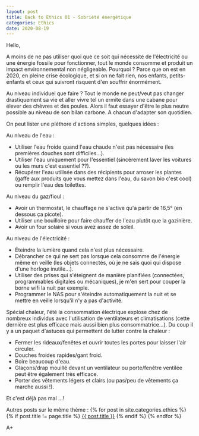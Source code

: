 ```yaml
---
layout: post
title: Back to Ethics 01 - Sobriété énergétique
categories: Ethics
date: 2020-08-19
---
```


Hello,

A moins de ne pas utiliser quoi que ce soit qui nécessite de l'électricité ou une énergie fossile pour fonctionner, tout le monde consomme et produit un impact environnemental non négligeable. Pourquoi ? Parce que on est en 2020, en pleine crise écologique, et si on ne fait rien, nos enfants, petits-enfants et ceux qui suivront risquent d'en souffrir énormément.

Au niveau individuel que faire ? Tout le monde ne peut/veut pas changer drastiquement sa vie et aller vivre tel un ermite dans une cabane pour élever des chèvres et des poules. Alors il faut essayer d'être le plus neutre possible au niveau de son bilan carbone. A chacun d'adapter son quotidien.

On peut lister une pléthore d'actions simples, quelques idées :

Au niveau de l'eau :
- Utiliser l'eau froide quand l'eau chaude n'est pas nécessaire (les premières douches sont difficiles...).
- Utiliser l'eau uniquement pour l'essentiel (sincèrement laver les voitures ou les murs c'est essentiel ??).
- Récupérer l'eau utilisée dans des récipients pour arroser les plantes (gaffe aux produits que vous mettez dans l'eau, du savon bio c'est cool) ou remplir l'eau des toilettes.

Au niveau du gaz/fioul :
- Avoir un thermostat, le chauffage ne s'active qu'a partir de 16,5° (en dessous ça picote).
- Utiliser une bouilloire pour faire chauffer de l'eau plutôt que la gazinière.
- Avoir un four solaire si vous avez assez de soleil.

Au niveau de l'électricité :
- Éteindre la lumière quand cela n'est plus nécessaire.
- Débrancher ce qui ne sert pas lorsque cela consomme de l'énergie même en veille (les objets connectés, où je ne sais quoi qui dispose d'une horloge inutile...).
- Utiliser des prises qui s'éteignent de manière planifiées (connectées, programmables digitales ou mécaniques), je m'en sert pour couper la borne wifi la nuit par exemple.
- Programmer le NAS pour s'éteindre automatiquement la nuit et se mettre en veille lorsqu'il n'y a pas d'activité.

Spécial chaleur, l'été la consommation électrique explose chez de nombreux individus avec l'utilisation de ventilateurs et climatisations (cette dernière est plus efficace mais aussi bien plus consommatrice...). Du coup il y a un paquet d'astuces qui permettent de lutter contre la chaleur :
- Fermer les rideaux/fenêtes et ouvrir toutes les portes pour laisser l'air circuler.
- Douches froides rapides/gant froid.
- Boire beaucoup d'eau.
- Glaçons/drap mouillé devant un ventilateur ou porte/fenêtre ventilée peut être également très efficace.
- Porter des vêtements légers et clairs (ou pas/peu de vêtements ça marche aussi !).

Et c'est déjà pas mal ...!


Autres posts sur le même thème :
{% for post in site.categories.ethics %}
{% if post.title != page.title %}
<a href="{{ post.url }}">{{ post.title }}</a>
{% endif %}
{% endfor %}

A+
